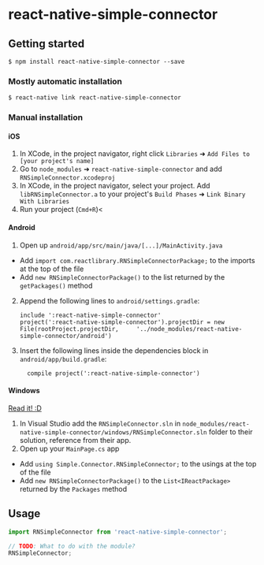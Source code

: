 
# react-native-simple-connector

## Getting started

`$ npm install react-native-simple-connector --save`

### Mostly automatic installation

`$ react-native link react-native-simple-connector`

### Manual installation


#### iOS

1. In XCode, in the project navigator, right click `Libraries` ➜ `Add Files to [your project's name]`
2. Go to `node_modules` ➜ `react-native-simple-connector` and add `RNSimpleConnector.xcodeproj`
3. In XCode, in the project navigator, select your project. Add `libRNSimpleConnector.a` to your project's `Build Phases` ➜ `Link Binary With Libraries`
4. Run your project (`Cmd+R`)<

#### Android

1. Open up `android/app/src/main/java/[...]/MainActivity.java`
  - Add `import com.reactlibrary.RNSimpleConnectorPackage;` to the imports at the top of the file
  - Add `new RNSimpleConnectorPackage()` to the list returned by the `getPackages()` method
2. Append the following lines to `android/settings.gradle`:
  	```
  	include ':react-native-simple-connector'
  	project(':react-native-simple-connector').projectDir = new File(rootProject.projectDir, 	'../node_modules/react-native-simple-connector/android')
  	```
3. Insert the following lines inside the dependencies block in `android/app/build.gradle`:
  	```
      compile project(':react-native-simple-connector')
  	```

#### Windows
[Read it! :D](https://github.com/ReactWindows/react-native)

1. In Visual Studio add the `RNSimpleConnector.sln` in `node_modules/react-native-simple-connector/windows/RNSimpleConnector.sln` folder to their solution, reference from their app.
2. Open up your `MainPage.cs` app
  - Add `using Simple.Connector.RNSimpleConnector;` to the usings at the top of the file
  - Add `new RNSimpleConnectorPackage()` to the `List<IReactPackage>` returned by the `Packages` method


## Usage
```javascript
import RNSimpleConnector from 'react-native-simple-connector';

// TODO: What to do with the module?
RNSimpleConnector;
```
  